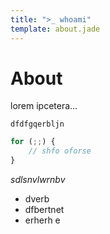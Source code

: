 ```yaml
---
title: ">_ whoami"
template: about.jade
---
```


# About

lorem ipcetera...

`dfdfgqerbljn`

```javascript
for (;;) {
    // shfo oforse
}
```

_sdlsnvlwrnbv_

* dverb
* dfbertnet
* erherh e